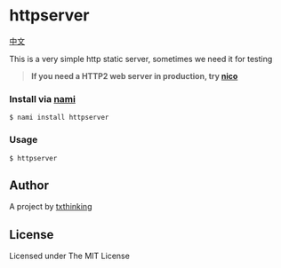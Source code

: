 # httpserver

[中文](README_ZH.md)

This is a very simple http static server, sometimes we need it for testing

> **If you need a HTTP2 web server in production, try [nico](https://github.com/txthinking/nico)**

### Install via [nami](https://github.com/txthinking/nami)

```
$ nami install httpserver
```

### Usage

```
$ httpserver
```

## Author

A project by [txthinking](https://www.txthinking.com)

## License

Licensed under The MIT License
